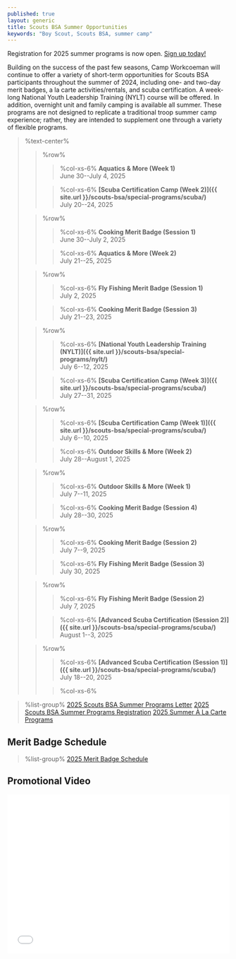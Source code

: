 ```yaml
---
published: true
layout: generic
title: Scouts BSA Summer Opportunities
keywords: "Boy Scout, Scouts BSA, summer camp"
---
```


<div class="alert alert-info">
Registration for 2025 summer programs is now open.
<a href="{{ site.url }}/scouts-bsa/register/">
Sign up today!</a>
</div>

Building on the success of the past few seasons, Camp Workcoeman will continue to offer a variety of short-term opportunities for Scouts BSA participants throughout the summer of 2024, including one- and two-day merit badges, a la carte activities/rentals, and scuba certification. A week-long National Youth Leadership Training (NYLT) course will be offered. In addition, overnight unit and family camping is available all summer. These programs are not designed to replicate a traditional troop summer camp experience; rather, they are intended to supplement one through a variety of flexible programs.

> %text-center%
>> %row%
>>> %col-xs-6%
>>> **Aquatics & More (Week 1)**<br/>
>>> June 30--July 4, 2025<br/>
>>
>>> %col-xs-6%
>>> **[Scuba Certification Camp (Week 2)]({{ site.url }}/scouts-bsa/special-programs/scuba/)**<br/>
>>> July 20--24, 2025<br/>
>
>> %row%
>>> %col-xs-6%
>>> **Cooking Merit Badge (Session 1)**<br/>
>>> June 30--July 2, 2025<br/>
>>
>>> %col-xs-6%
>>> **Aquatics & More (Week 2)**<br/>
>>> July 21--25, 2025<br/>
>
>> %row%
>>> %col-xs-6%
>>> **Fly Fishing Merit Badge (Session 1)**<br/>
>>> July 2, 2025<br/>
>>
>>> %col-xs-6%
>>> **Cooking Merit Badge (Session 3)**<br/>
>>> July 21--23, 2025<br/>
>
>> %row%
>>> %col-xs-6%
>>> **[National Youth Leadership Training (NYLT)]({{ site.url }}/scouts-bsa/special-programs/nylt/)**<br/>
>>> July 6--12, 2025<br/>
>>
>>> %col-xs-6%
>>> **[Scuba Certification Camp (Week 3)]({{ site.url }}/scouts-bsa/special-programs/scuba/)**<br/>
>>> July 27--31, 2025<br/>
>
>> %row%
>>> %col-xs-6%
>>> **[Scuba Certification Camp (Week 1)]({{ site.url }}/scouts-bsa/special-programs/scuba/)**<br/>
>>> July 6--10, 2025<br/>
>>
>>> %col-xs-6%
>>> **Outdoor Skills & More (Week 2)**<br/>
>>> July 28--August 1, 2025<br/>
>
>> %row%
>>> %col-xs-6%
>>> **Outdoor Skills & More (Week 1)**<br/>
>>> July 7--11, 2025<br/>
>>
>>> %col-xs-6%
>>> **Cooking Merit Badge (Session 4)**<br/>
>>> July 28--30, 2025<br/>
>
>> %row%
>>> %col-xs-6%
>>> **Cooking Merit Badge (Session 2)**<br/>
>>> July 7--9, 2025<br/>
>>
>>> %col-xs-6%
>>> **Fly Fishing Merit Badge (Session 3)**<br/>
>>> July 30, 2025<br/>
>
>> %row%
>>> %col-xs-6%
>>> **Fly Fishing Merit Badge (Session 2)**<br/>
>>> July 7, 2025<br/>
>>
>>> %col-xs-6%
>>> **[Advanced Scuba Certification (Session 2)]({{ site.url }}/scouts-bsa/special-programs/scuba/)**<br/>
>>> August 1--3, 2025<br/>
>
>> %row%
>>> %col-xs-6%
>>> **[Advanced Scuba Certification (Session 1)]({{ site.url }}/scouts-bsa/special-programs/scuba/)**<br/>
>>> July 18--20, 2025<br/>
>>
>>> %col-xs-6%
>>>
>>>

> %list-group%
> <a href="https://www.ctscouting.org/_files/ugd/9f5458_dd977ce9de16480b8f8d649f55d33f2a.pdf" class="list-group-item">2025 Scouts BSA Summer Programs Letter</a>
> <a href="{{ site.url }}/scouts-bsa/register/" class="list-group-item">2025 Scouts BSA Summer Programs Registration</a>
> <a href="{{ site.url }}/summer-camp/a-la-carte-programs/" class="list-group-item">2025 Summer À La Carte Programs</a>

## Merit Badge Schedule
> %list-group%
> <a href="https://scoutingevent.com/Download/066151276/OR/CW_Merit_Badge_ScheduleSummer_2025_1_002.pdf" class="list-group-item">2025 Merit Badge Schedule</a>

## Promotional Video

<iframe style="max-width: 640px; width: 100%; height: 360px; border: none;" src="//www.youtube-nocookie.com/embed/uXSOw9eqJAc?rel=0" allowfullscreen></iframe>

